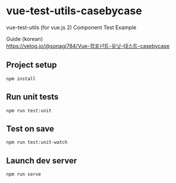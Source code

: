 # vue-test-utils-casebycase

vue-test-utils (for vue.js 2) Component Test Example

Guide (korean)  
https://velog.io/@sonagi784/Vue-컴포넌트-유닛-테스트-casebycase

## Project setup

```
npm install
```

## Run unit tests

```
npm run test:unit
```

## Test on save

```
npm run test:unit-watch
```

## Launch dev server

```
npm run serve
```
